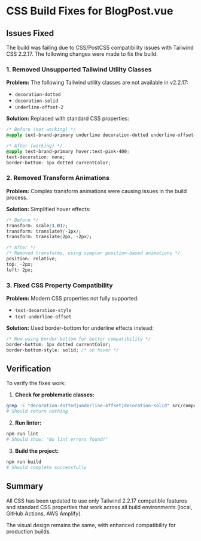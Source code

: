 # CSS Build Fixes for BlogPost.vue

## Issues Fixed

The build was failing due to CSS/PostCSS compatibility issues with Tailwind CSS 2.2.17. The following changes were made to fix the build:

### 1. Removed Unsupported Tailwind Utility Classes

**Problem:** The following Tailwind utility classes are not available in v2.2.17:
- `decoration-dotted`
- `decoration-solid`
- `underline-offset-2`

**Solution:** Replaced with standard CSS properties:
```css
/* Before (not working) */
@apply text-brand-primary underline decoration-dotted underline-offset-2 hover:decoration-solid;

/* After (working) */
@apply text-brand-primary hover:text-pink-400;
text-decoration: none;
border-bottom: 1px dotted currentColor;
```

### 2. Removed Transform Animations

**Problem:** Complex transform animations were causing issues in the build process.

**Solution:** Simplified hover effects:
```css
/* Before */
transform: scale(1.01);
transform: translateY(-1px);
transform: translate(2px, -2px);

/* After */
/* Removed transforms, using simpler position-based animations */
position: relative;
top: -2px;
left: 2px;
```

### 3. Fixed CSS Property Compatibility

**Problem:** Modern CSS properties not fully supported:
- `text-decoration-style`
- `text-underline-offset`

**Solution:** Used border-bottom for underline effects instead:
```css
/* Now using border-bottom for better compatibility */
border-bottom: 1px dotted currentColor;
border-bottom-style: solid; /* on hover */
```

## Verification

To verify the fixes work:

1. **Check for problematic classes:**
```bash
grep -E "decoration-dotted|underline-offset|decoration-solid" src/components/Blog/BlogPost.vue
# Should return nothing
```

2. **Run linter:**
```bash
npm run lint
# Should show: "No lint errors found!"
```

3. **Build the project:**
```bash
npm run build
# Should complete successfully
```

## Summary

All CSS has been updated to use only Tailwind 2.2.17 compatible features and standard CSS properties that work across all build environments (local, GitHub Actions, AWS Amplify).

The visual design remains the same, with enhanced compatibility for production builds.